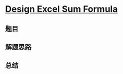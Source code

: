 # [Design Excel Sum Formula](https://leetcode.com/problems/design-excel-sum-formula/)

## 题目


## 解题思路


## 总结


